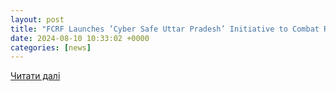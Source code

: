 ```yaml
---
layout: post
title: "FCRF Launches ’Cyber Safe Uttar Pradesh’ Initiative to Combat Rising Cyber Crime - The420.in"
date: 2024-08-10 10:33:02 +0000
categories: [news]
---
```


[Читати далі](https://www.the420.in/fcrf-cyber-safe-uttar-pradesh-initiative-security-awareness-training/)

